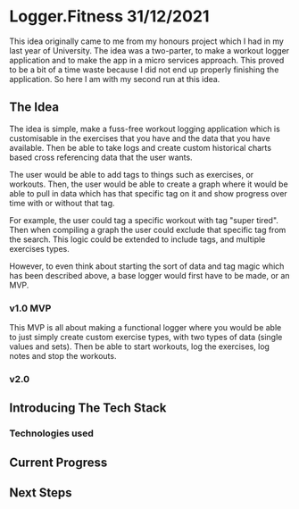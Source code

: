 # Logger.Fitness 31/12/2021
This idea originally came to me from my honours project which I had in my last
year of University. The idea was a two-parter, to make a workout logger
application and to make the app in a micro services approach. This proved to be
a bit of a time waste because I did not end up properly finishing the application.
So here I am with my second run at this idea.

## The Idea
The idea is simple, make a fuss-free workout logging application which is
customisable in the exercises that you have and the data that you have available.
Then be able to take logs and create custom historical charts based cross
referencing data that the user wants.


The user would be able to add tags to things such as exercises, or
workouts. Then, the user would be able to create a graph where it would be able
to pull in data which has that specific tag on it and show progress over time
with or without that tag.


For example, the user could tag a specific workout with tag "super tired". Then 
when compiling a graph the user could exclude that specific tag from the search.
This logic could be extended to include tags, and multiple exercises types.


However, to even think about starting the sort of data and tag magic which has 
been described above, a base logger would first have to be made, or an MVP.

### v1.0 MVP
This MVP is all about making a functional logger where you would be able to just
simply create custom exercise types, with two types of data (single values and
sets). Then be able to start workouts, log the exercises, log notes and stop the
workouts. 

### v2.0

## Introducing The Tech Stack
### Technologies used 

## Current Progress

## Next Steps


